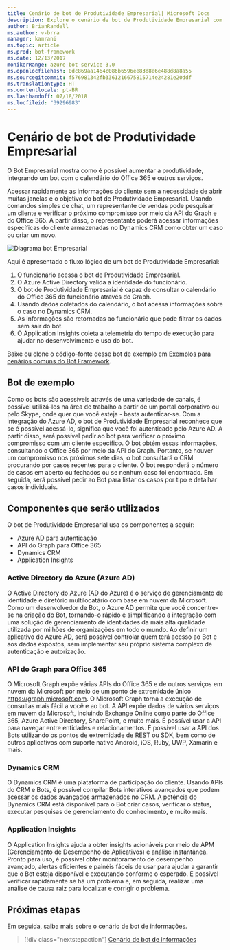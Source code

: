 ```yaml
---
title: Cenário de bot de Produtividade Empresarial| Microsoft Docs
description: Explore o cenário de bot de Produtividade Empresarial com o Bot Framework.
author: BrianRandell
ms.author: v-brra
manager: kamrani
ms.topic: article
ms.prod: bot-framework
ms.date: 12/13/2017
monikerRange: azure-bot-service-3.0
ms.openlocfilehash: 0dc869aa1464c086b6596ee83d8e6e488d8a8a55
ms.sourcegitcommit: f576981342fb3361216675815714e24281e20ddf
ms.translationtype: HT
ms.contentlocale: pt-BR
ms.lasthandoff: 07/18/2018
ms.locfileid: "39296983"
---
```

# <a name="enterprise-productivity-bot-scenario"></a>Cenário de bot de Produtividade Empresarial
O Bot Empresarial mostra como é possível aumentar a produtividade, integrando um bot com o calendário do Office 365 e outros serviços.

Acessar rapidamente as informações do cliente sem a necessidade de abrir muitas janelas é o objetivo do bot de Produtividade Empresarial. Usando comandos simples de chat, um representante de vendas pode pesquisar um cliente e verificar o próximo compromisso por meio da API do Graph e do Office 365. A partir disso, o representante poderá acessar informações específicas do cliente armazenadas no Dynamics CRM como obter um caso ou criar um novo.

![Diagrama bot Empresarial](~/media/scenarios/bot-service-scenario-enterprise-bot.png)

Aqui é apresentado o fluxo lógico de um bot de Produtividade Empresarial:

1. O funcionário acessa o bot de Produtividade Empresarial.
2. O Azure Active Directory valida a identidade do funcionário.
3. O bot de Produtividade Empresarial é capaz de consultar o calendário do Office 365 do funcionário através do Graph.
4. Usando dados coletados do calendário, o bot acessa informações sobre o caso no Dynamics CRM.
5. As informações são retornadas ao funcionário que pode filtrar os dados sem sair do bot.
6. O Application Insights coleta a telemetria do tempo de execução para ajudar no desenvolvimento e uso do bot.

Baixe ou clone o código-fonte desse bot de exemplo em [Exemplos para cenários comuns do Bot Framework](https://aka.ms/bot/scenarios).

## <a name="sample-bot"></a>Bot de exemplo
Como os bots são acessíveis através de uma variedade de canais, é possível utilizá-los na área de trabalho a partir de um portal corporativo ou pelo Skype, onde quer que você esteja - basta autenticar-se. Com a integração do Azure AD, o bot de Produtividade Empresarial reconhece que se é possível acessá-lo, significa que você foi autenticado pelo Azure AD. A partir disso, será possível pedir ao bot para verificar o próximo compromisso com um cliente específico. O bot obtém essas informações, consultando o Office 365 por meio da API do Graph. Portanto, se houver um compromisso nos próximos sete dias, o bot consultará o CRM procurando por casos recentes para o cliente. O bot responderá o número de casos em aberto ou fechados ou se nenhum caso foi encontrado. Em seguida, será possível pedir ao Bot para listar os casos por tipo e detalhar casos individuais.

## <a name="components-youll-use"></a>Componentes que serão utilizados
O bot de Produtividade Empresarial usa os componentes a seguir:
-   Azure AD para autenticação
-   API do Graph para Office 365
-   Dynamics CRM
-   Application Insights

### <a name="azure-active-directory-azure-ad"></a>Active Directory do Azure (Azure AD)
O Active Directory do Azure (AD do Azure) é o serviço de gerenciamento de identidade e diretório multilocatário com base em nuvem da Microsoft. Como um desenvolvedor de Bot, o Azure AD permite que você concentre-se na criação do Bot, tornando-o rápido e simplificando a integração com uma solução de gerenciamento de identidades da mais alta qualidade utilizada por milhões de organizações em todo o mundo. Ao definir um aplicativo do Azure AD, será possível controlar quem terá acesso ao Bot e aos dados expostos, sem implementar seu próprio sistema complexo de autenticação e autorização.

### <a name="graph-api-to-office-365"></a>API do Graph para Office 365
O Microsoft Graph expõe várias APIs do Office 365 e de outros serviços em nuvem da Microsoft por meio de um ponto de extremidade único https://graph.microsoft.com. O Microsoft Graph torna a execução de consultas mais fácil a você e ao bot. A API expõe dados de vários serviços em nuvem da Microsoft, incluindo Exchange Online como parte do Office 365, Azure Active Directory, SharePoint, e muito mais. É possível usar a API para navegar entre entidades e relacionamentos. É possível usar a API dos Bots utilizando os pontos de extremidade de REST ou SDK, bem como de outros aplicativos com suporte nativo Android, iOS, Ruby, UWP, Xamarin e mais.

### <a name="dynamics-crm"></a>Dynamics CRM
O Dynamics CRM é uma plataforma de participação do cliente. Usando APIs do CRM e Bots, é possível compilar Bots interativos avançados que podem acessar os dados avançados armazenados no CRM. A potência do Dynamics CRM está disponível para o Bot criar casos, verificar o status, executar pesquisas de gerenciamento do conhecimento, e muito mais.

### <a name="application-insights"></a>Application Insights
O Application Insights ajuda a obter insights acionáveis por meio de APM (Gerenciamento de Desempenho de Aplicativos) e análise instantânea. Pronto para uso, é possível obter monitoramento de desempenho avançado, alertas eficientes e painéis fáceis de usar para ajudar a garantir que o Bot esteja disponível e executando conforme o esperado. É possível verificar rapidamente se há um problema e, em seguida, realizar uma análise de causa raiz para localizar e corrigir o problema.

## <a name="next-steps"></a>Próximas etapas
Em seguida, saiba mais sobre o cenário de bot de informações.

> [!div class="nextstepaction"]
> [Cenário de bot de informações](bot-service-scenario-informational.md)

